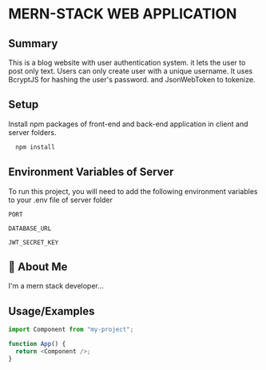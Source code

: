 # MERN-STACK WEB APPLICATION

## Summary

This is a blog website with user authentication system. it lets the user to post only text. Users can only create user with a unique username. It uses BcryptJS for hashing the user's password. and JsonWebToken to tokenize.

## Setup

Install npm packages of front-end and back-end application in client and server folders.

```bash
  npm install
```

## Environment Variables of Server

To run this project, you will need to add the following environment variables to your .env file of server folder

`PORT`

`DATABASE_URL`

`JWT_SECRET_KEY`

## 🚀 About Me

I'm a mern stack developer...

## Usage/Examples

```javascript
import Component from "my-project";

function App() {
  return <Component />;
}
```
